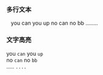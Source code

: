 ### 多行文本
    you can you up 
    no can no bb 
    ........   

### 文字高亮
you `can` you `up` <br>
no `can` no `bb`  <br>
..... `....`  <br>

